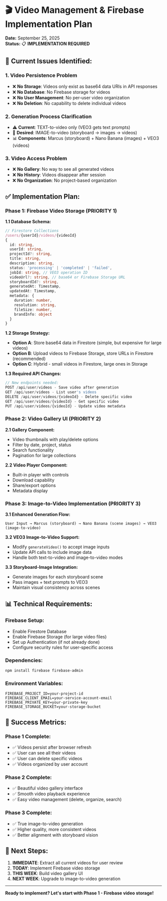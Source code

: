 # 🎬 Video Management & Firebase Implementation Plan

**Date:** September 25, 2025  
**Status:** 📋 **IMPLEMENTATION REQUIRED**

## 🚨 **Current Issues Identified:**

### **1. Video Persistence Problem**
- ❌ **No Storage**: Videos only exist as base64 data URIs in API responses
- ❌ **No Database**: No Firebase storage for videos
- ❌ **No User Management**: No per-user video organization
- ❌ **No Deletion**: No capability to delete individual videos

### **2. Generation Process Clarification**
- ⚠️ **Current**: TEXT-to-video only (VEO3 gets text prompts)
- 🎯 **Desired**: IMAGE-to-video (storyboard → images → videos)
- 📊 **Components**: Marcus (storyboard) + Nano Banana (images) + VEO3 (videos)

### **3. Video Access Problem**
- ❌ **No Gallery**: No way to see all generated videos
- ❌ **No History**: Videos disappear after session
- ❌ **No Organization**: No project-based organization

## ✅ **Implementation Plan:**

### **Phase 1: Firebase Video Storage (PRIORITY 1)**

**1.1 Database Schema:**
```typescript
// Firestore Collections
/users/{userId}/videos/{videoId}
{
  id: string,
  userId: string,
  projectId?: string,
  title: string,
  description: string,
  status: 'processing' | 'completed' | 'failed',
  jobId: string, // VEO3 operation ID
  videoUrl?: string, // base64 or Firebase Storage URL
  storyboardId?: string,
  generatedAt: Timestamp,
  updatedAt: Timestamp,
  metadata: {
    duration: number,
    resolution: string,
    fileSize: number,
    brandInfo: object
  }
}
```

**1.2 Storage Strategy:**
- **Option A**: Store base64 data in Firestore (simple, but expensive for large videos)
- **Option B**: Upload videos to Firebase Storage, store URLs in Firestore (recommended)
- **Option C**: Hybrid - small videos in Firestore, large ones in Storage

**1.3 Required API Changes:**
```typescript
// New endpoints needed:
POST /api/user/videos - Save video after generation
GET /api/user/videos - List user's videos
DELETE /api/user/videos/{videoId} - Delete specific video
GET /api/user/videos/{videoId} - Get specific video
PUT /api/user/videos/{videoId} - Update video metadata
```

### **Phase 2: Video Gallery UI (PRIORITY 2)**

**2.1 Gallery Component:**
- Video thumbnails with play/delete options
- Filter by date, project, status
- Search functionality
- Pagination for large collections

**2.2 Video Player Component:**
- Built-in player with controls
- Download capability
- Share/export options
- Metadata display

### **Phase 3: Image-to-Video Implementation (PRIORITY 3)**

**3.1 Enhanced Generation Flow:**
```
User Input → Marcus (storyboard) → Nano Banana (scene images) → VEO3 (image-to-video)
```

**3.2 VEO3 Image-to-Video Support:**
- Modify `generateVideo()` to accept image inputs
- Update API calls to include image data
- Handle both text-to-video and image-to-video modes

**3.3 Storyboard-Image Integration:**
- Generate images for each storyboard scene
- Pass images + text prompts to VEO3
- Maintain visual consistency across scenes

## 📊 **Technical Requirements:**

### **Firebase Setup:**
- Enable Firestore Database
- Enable Firebase Storage (for large video files)
- Set up Authentication (if not already done)
- Configure security rules for user-specific access

### **Dependencies:**
```bash
npm install firebase firebase-admin
```

### **Environment Variables:**
```
FIREBASE_PROJECT_ID=your-project-id
FIREBASE_CLIENT_EMAIL=your-service-account-email
FIREBASE_PRIVATE_KEY=your-private-key
FIREBASE_STORAGE_BUCKET=your-storage-bucket
```

## 🎯 **Success Metrics:**

### **Phase 1 Complete:**
- ✅ Videos persist after browser refresh
- ✅ User can see all their videos
- ✅ User can delete specific videos
- ✅ Videos organized by user account

### **Phase 2 Complete:**
- ✅ Beautiful video gallery interface
- ✅ Smooth video playback experience
- ✅ Easy video management (delete, organize, search)

### **Phase 3 Complete:**
- ✅ True image-to-video generation
- ✅ Higher quality, more consistent videos
- ✅ Better alignment with storyboard vision

## 🚀 **Next Steps:**

1. **IMMEDIATE**: Extract all current videos for user review
2. **TODAY**: Implement Firebase video storage
3. **THIS WEEK**: Build video gallery UI
4. **NEXT WEEK**: Upgrade to image-to-video generation

---

**Ready to implement? Let's start with Phase 1 - Firebase video storage!**
